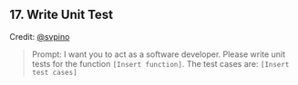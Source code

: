 ## 17. Write Unit Test

Credit: [@svpino](https://twitter.com/svpino)

> Prompt: I want you to act as a software developer. Please write unit tests for the function `[Insert function]`. The test cases are: `[Insert test cases]`